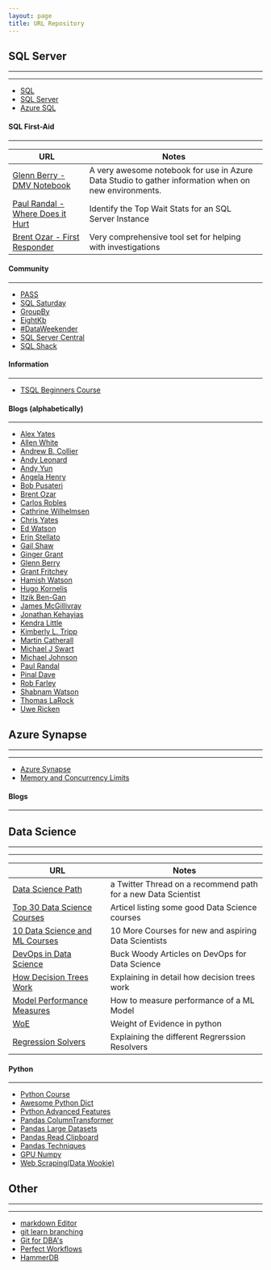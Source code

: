 ```yaml
---
layout: page
title: URL Repository
---
```


## SQL Server

------------

------------

 - [SQL](https://docs.microsoft.com/en-us/sql/?view=sql-server-ver15)
 - [SQL Server](https://docs.microsoft.com/en-us/sql/sql-server/?view=sql-server-ver15)
 - [Azure SQL](https://docs.microsoft.com/en-us/azure/azure-sql/)

#### SQL First-Aid

------------

| URL  | Notes  |
| ------------ | ------------ |
| [Glenn Berry - DMV Notebook](https://www.dropbox.com/s/pi462x7cr3msdgj/Azure%20SQL%20Database%20Diagnostic%20Information%20Queries.ipynb?dl=0)  | A very awesome notebook for use in Azure Data Studio to gather information when on new environments.  |
| [Paul Randal - Where Does it Hurt](https://www.sqlskills.com/blogs/paul/wait-statistics-or-please-tell-me-where-it-hurts/)  | Identify the Top Wait Stats for an SQL Server Instance  |
| [Brent Ozar - First Responder](https://github.com/BrentOzarULTD/SQL-Server-First-Responder-Kit/archive/dev.zip)  | Very comprehensive tool set for helping with investigations |


#### Community

------------

- [PASS](https://www.pass.org/)
- [SQL Saturday](https://www.sqlsaturday.com/)
- [GroupBy](https://groupby.org/)
- [EightKb](https://eightkb.online/)
- [#DataWeekender](https://www.dataweekender.com/)
- [SQL Server Central](https://www.sqlservercentral.com/)
- [SQL Shack](https://www.sqlshack.com/)

#### Information

------------

 - [TSQL Beginners Course](https://litknd.github.io/TSQLBeginners/)

#### Blogs (alphabetically)

------------

 - [Alex Yates](http://workingwithdevs.com/)
 - [Allen White](http://blog.allenmwhite.com/)
 - [Andrew B. Collier](https://datawookie.netlify.app/blog/)
 - [Andy Leonard](https://andyleonard.blog/)
 - [Andy Yun](https://sqlbek.wordpress.com/)
 - [Angela Henry](https://sqlswimmer.com/)
 - [Bob Pusateri](https://www.bobpusateri.com/)
 - [Brent Ozar](https://www.brentozar.com/blog/)
 - [Carlos Robles](http://dbamastery.com/)
 - [Cathrine Wilhelmsen](https://www.cathrinewilhelmsen.net/)
 - [Chris Yates](https://chrisyatessql.com/)
 - [Ed Watson](https://sqlgator.com/)
 - [Erin Stellato](https://www.sqlskills.com/blogs/erin/)
 - [Gail Shaw](https://sqlinthewild.co.za/)
 - [Ginger Grant](https://www.desertislesql.com/)
 - [Glenn Berry](https://glennsqlperformance.com/glenns-blog/)
 - [Grant Fritchey](http://www.scarydba.com/)
 - [Hamish Watson](https://moosh.co.nz/)
 - [Hugo Kornelis](https://sqlserverfast.com/blog/)
 - [Itzik Ben-Gan](https://tsql.lucient.com/)
 - [James McGillivray](http://jimbabwe.co.za/)
 - [Jonathan Kehayias](https://www.sqlskills.com/blogs/jonathan/)
 - [Kendra Little](https://littlekendra.com/)
 - [Kimberly L. Tripp](https://www.sqlskills.com/blogs/kimberly/)
 - [Martin Catherall](http://martincatherall.com/)
 - [Michael J Swart](https://michaeljswart.com/)
 - [Michael Johnson](https://michaeladrianjohnson.com/)
 - [Paul Randal](https://www.sqlskills.com/blogs/paul/)
 - [Pinal Dave](https://blog.sqlauthority.com/all-articles/)
 - [Rob Farley](http://blogs.lobsterpot.com.au/)
 - [Shabnam Watson](https://shabnamwatson.wpcomstaging.com/)
 - [Thomas LaRock](https://thomaslarock.com/blog/)
 - [Uwe Ricken](https://www.db-berater.de/sql-server-blog/)

## Azure Synapse

------------

------------

 - [Azure Synapse](https://docs.microsoft.com/en-us/azure/synapse-analytics/sql-data-warehouse/)
 - [Memory and Concurrency Limits](https://docs.microsoft.com/en-us/azure/synapse-analytics/sql-data-warehouse/memory-concurrency-limits)


#### Blogs

------------

## Data Science

------------

------------

| URL  | Notes  |
| ------------ | ------------ |
| [Data Science Path](https://twitter.com/PrasoonPratham/status/1330372876134912000?s=09) | a Twitter Thread on a recommend path for a new Data Scientist |
| [Top 30 Data Science Courses](https://www.ubuntupit.com/best-data-science-courses-available/) | Articel listing some good Data Science courses |
| [10 Data Science and ML Courses](https://dev.to/javinpaul/10-data-science-and-machine-learning-courses-for-programmers-looking-to-switch-career-57kd) | 10 More Courses for new and aspiring Data Scientists  |
| [DevOps in Data Science](https://techcommunity.microsoft.com/t5/tag/DevOps/tg-p/board-id/DataArchitectureBlog?s=09) | Buck Woody Articles on DevOps for Data Science  |
| [How Decision Trees Work](https://e2eml.school/how_decision_trees_work.html) | Explaining in detail how decision trees work  |
| [Model Performance Measures](https://blog.exsilio.com/all/accuracy-precision-recall-f1-score-interpretation-of-performance-measures/) | How to measure performance of a ML Model |
| [WoE](https://sundarstyles89.medium.com/weight-of-evidence-and-information-value-using-python-6f05072e83eb) | Weight of Evidence in python |
| [Regression Solvers](https://towardsdatascience.com/dont-sweat-the-solver-stuff-aea7cddc3451) | Explaining the different Regrerssion Resolvers |


#### Python

------------

 - [Python Course](https://www.freecodecamp.org/news/intermediate-python-course/)
 - [Awesome Python Dict](https://just-taking-a-ride.com/inside_python_dict/chapter1.html)
 - [Python Advanced Features](https://towardsdatascience.com/5-advanced-features-of-python-and-how-to-use-them-73bffa373c84)
 - [Pandas ColumnTransformer](https://twitter.com/justmarkham/status/1239545355265507328?s=09)
 - [Pandas Large Datasets](https://twitter.com/justmarkham/status/1207672613130121221?s=08)
 - [Pandas Read Clipboard](https://twitter.com/KatieKodes/status/1179411743199633408?s=08)
 - [Pandas Techniques](https://www.analyticsvidhya.com/blog/2016/01/12-pandas-techniques-python-data-manipulation/)
 - [GPU Numpy](https://pyvideo.org/scipy-japan-2019/cupy.html)
 - [Web Scraping(Data Wookie)](https://github.com/datawookie/talks/tree/master/2019-10-11-pycon)


## Other

------------

------------

 - [markdown Editor](https://pandao.github.io/editor.md/en.html)
 - [git learn branching](https://learngitbranching.js.org/?s=09)
 - [Git for DBA's](https://www.sqlservercentral.com/articles/basic-git-for-dbas-getting-started-with-git)
 - [Perfect Workflows](https://github.com/PrefectHQ/prefect)
 - [HammerDB](https://www.hammerdb.com/benchmarks.html)